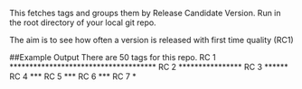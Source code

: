 This fetches tags and groups them by Release Candidate Version.
Run in the root directory of your local git repo.

The aim is to see how often a version is released with first time quality (RC1)

##Example Output
There are 50 tags for this repo.
RC 1 *************************************
RC 2 ****************
RC 3 ******
RC 4 ***
RC 5 ***
RC 6 ***
RC 7 *

